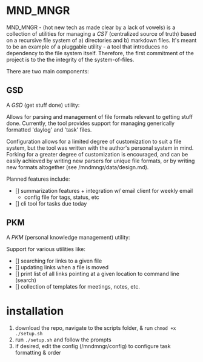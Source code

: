 # MND_MNGR

MND_MNGR - (hot new tech as made clear by a lack of vowels) is a collection of utilities for managing a _CST_ (centralized source of truth) based on a recursive file system of a) directories and b) markdown files. It's meant to be an example of a pluggable utility - a tool that introduces no dependency to the file system itself. Therefore, the first commitment of the project is to the the integrity of the system-of-files.

There are two main components:

## GSD

A _GSD_ (get stuff done) utility:

Allows for parsing and management of file formats relevant to getting stuff done. Currently, the tool provides support for managing generically formatted 'daylog' and 'task' files.

Configuration allows for a limited degree of customization to suit a file system, but the tool was written with the author's personal system in mind. Forking for a greater degree of customization is encouraged, and can be easily achieved by writing new parsers for unique file formats, or by writing new formats altogether (see /mndmngr/data/design.md).

Planned features include:

- [] summarization features + integration w/ email client for weekly email
  - config file for tags, status, etc
- [] cli tool for tasks due today

## PKM

A _PKM_ (personal knowledge management) utility:

Support for various utilities like:

- [] searching for links to a given file
- [] updating links when a file is moved
- [] print list of all links pointing at a given location to command line (search)
- [] collection of templates for meetings, notes, etc.

# installation

1. download the repo, navigate to the scripts folder, & run `chmod +x ./setup.sh`
1. run `./setup.sh` and follow the prompts
1. if desired, edit the config (/mndmngr/config) to configure task formatting & order

